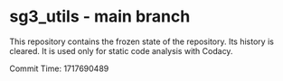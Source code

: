 # sg3_utils - main branch

This repository contains the frozen state of the repository.
Its history is cleared. It is used only for static code
analysis with Codacy.

Commit Time: 1717690489